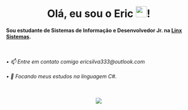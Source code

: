 <div align="center">
  <h1>Olá, eu sou o Eric <img src="https://raw.githubusercontent.com/kaueMarques/kaueMarques/master/hi.gif" height="30px">!</h1>
</div>

<div>
  <h4>
    <p>Sou estudante de Sistemas de Informação e Desenvolvedor Jr. na <a href="https://www.linkedin.com/company/linxretail">Linx Sistemas</a>.</p>
    <br>
  </h4>
</div>

<h6>
  • 📫 Entre em contato comigo ericsilva333@outlook.com
    <br><br>
• 🌱 Focando meus estudos na linguagem C#.
  <br><br>
</h6>
  
##

<div align="center">
  <p>   
    <a href="https://www.linkedin.com/in/EricSSantos"><img src="https://img.shields.io/badge/LinkedIn-0077B5?style=for-the-badge&logo=linkedin&logoColor=white"></a>
  </p>
</div>
